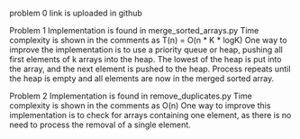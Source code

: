 problem 0
link is uploaded in github 

Problem 1
Implementation is found in merge_sorted_arrays.py
Time complexity is shown in the comments as T(n) = O(n * K * logK)
One way to improve the implementation is to use a priority queue or heap, pushing all first elements of k arrays into the heap. The lowest of the heap is put into the array, and the next element is pushed to the heap. Process repeats until the heap is empty and all elements are now in the merged sorted array.

Problem 2
Implementation is found in remove_duplicates.py
Time complexity is shown in the comments as O(n)
One way to improve this implementation is to check for arrays containing one element, as there is no need to process the removal of a single element.
